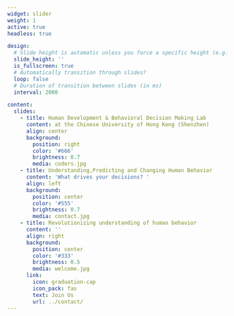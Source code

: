 ```yaml
---
widget: slider
weight: 1
active: true
headless: true

design:
  # Slide height is automatic unless you force a specific height (e.g. '400px')
  slide_height: ''
  is_fullscreen: true
  # Automatically transition through slides?
  loop: false
  # Duration of transition between slides (in ms)
  interval: 2000

content:
  slides:
    - title: Human Development & Behavioral Decision Making Lab
      content: at the Chinese University of Hong Kong (Shenzhen)
      align: center
      background:
        position: right
        color: '#666'
        brightness: 0.7
        media: coders.jpg
    - title: Understanding,Predicting and Changing Human Behavior
      content: 'What drives your decisions? '
      align: left
      background:
        position: center
        color: '#555'
        brightness: 0.7
        media: contact.jpg
    - title: Revolutionizing understanding of human behavior
      content: ''
      align: right
      background:
        position: center
        color: '#333'
        brightness: 0.5
        media: welcome.jpg
      link:
        icon: graduation-cap
        icon_pack: fas
        text: Join Us
        url: ../contact/
---
```

